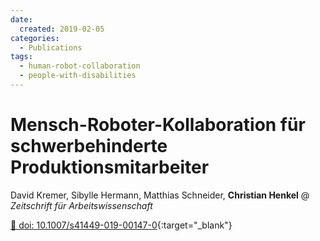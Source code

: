 ```yaml
---
date:
  created: 2019-02-05
categories:
  - Publications
tags:
  - human-robot-collaboration
  - people-with-disabilities
---
```


# Mensch-Roboter-Kollaboration für schwerbehinderte Produktionsmitarbeiter

David Kremer, Sibylle Hermann, Matthias Schneider, __Christian Henkel__ @ _Zeitschrift für Arbeitswissenschaft_

[🔗 doi: 10.1007/s41449-019-00147-0](https://doi.org/10.1007/s41449-019-00147-0){:target="_blank"}
